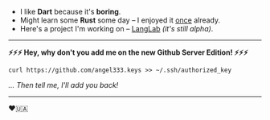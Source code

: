 - I like **Dart** because it's **boring**.
- Might learn some **Rust** some day &ndash; I enjoyed it [once](https://github.com/angel333/](https://github.com/angel333/apache-mod-status-parser)) already.
- Here's a project I'm working on &ndash; [LangLab](https://play.google.com/store/apps/details?id=com.ondrejsimek.langlab) _(it's still alpha)_.

---

**:zap::zap::zap: Hey, why don't you add me on the new Github Server Edition! :zap::zap::zap:**

```
curl https://github.com/angel333.keys >> ~/.ssh/authorized_key
```
_... Then tell me, I'll add you back!_

---

:heart:🇺🇦
